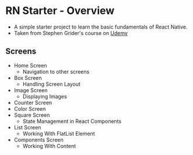 # RN Starter - Overview

- A simple starter project to learn the basic fundamentals of React Native.
- Taken from Stephen Grider's course on [Udemy](https://www.udemy.com/course/the-complete-react-native-and-redux-course)

## Screens

- Home Screen
  - Navigation to other screens
- Box Screen
  - Handling Screen Layout
- Image Screen
  - Displaying Images
- Counter Screen
- Color Screen
- Square Screen
  - State Management in React Components
- List Screen
  - Working With FlatList Element
- Components Screen
  - Working With Content
